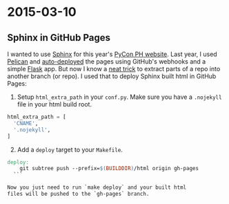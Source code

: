 # 2015-03-10

## Sphinx in GitHub Pages

I wanted to use [Sphinx](http://sphinx-doc.org/) for this year's
[PyCon PH website](https://github.com/pythonph/pycon-2015).
Last year, I used [Pelican](http://blog.getpelican.com/) and
[auto-deployed](http://blog.marksteve.com/push-to-deploy-static-sites-with-pelican-flask-and-github)
the pages using GitHub's webhooks and a simple [Flask](http://flask.pocoo.org) app.
But now I know a [neat trick](2015-02-26.md) to extract parts of a repo into
another branch (or repo). I used that to deploy Sphinx built html in GitHub Pages:

1. Setup `html_extra_path` in your `conf.py`. Make sure you have a `.nojekyll` file in your html build root.

  ```python
  html_extra_path = [
    'CNAME',
    '.nojekyll',
  ]
  ```

2. Add a `deploy` target to your `Makefile`.

  ```makefile
  deploy:
	  git subtree push --prefix=$(BUILDDIR)/html origin gh-pages
	```

Now you just need to run `make deploy` and your built html
files will be pushed to the `gh-pages` branch.

